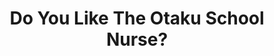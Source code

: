 --- 
title: "Do You Like The Otaku School Nurse?"
publishdate: "2019-1-7T16:48:46+02:00"
src: "https://365manga.net/manga/do-you-like-the-otaku-school-nurse"
image: "https://data.365manga.net/images/thumbnails/32584-do-you-like-the-otaku-school-nurse.jpg"
description: " An ordinary middle school student works at the school infirmary with the crazy otaku school nurse."
---